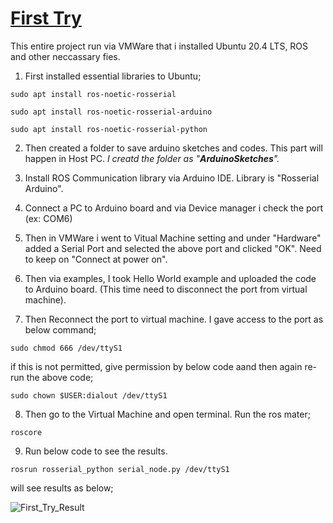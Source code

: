 # <u>First Try</u>

This entire project run via VMWare that i installed Ubuntu 20.4 LTS, ROS and other neccassary fies.

1. First installed essential libraries to Ubuntu;

```sudo apt install ros-noetic-rosserial```

```sudo apt install ros-noetic-rosserial-arduino```

```sudo apt install ros-noetic-rosserial-python```

2. Then created a folder to save arduino sketches and codes. This part will happen in Host PC. _I creatd the folder as "**ArduinoSketches**"._

3. Install ROS Communication library via Arduino IDE. Library is "Rosserial Arduino".

4. Connect a PC to Arduino board and via Device manager i check the port (ex: COM6)

5. Then in VMWare i went to Vitual Machine setting and under "Hardware" added a Serial Port and selected the above port and clicked "OK". Need to keep on "Connect at power on".

6. Then via examples, I took Hello World example and uploaded the code to Arduino board. (This time need to disconnect the port from virtual machine).

7. Then Reconnect the port to virtual machine. I gave access to the port as below command;

```sudo chmod 666 /dev/ttyS1```

if this is not permitted, give permission by below code aand then again re-run the above code;

```sudo chown $USER:dialout /dev/ttyS1```

8. Then go to the Virtual Machine and open terminal. Run the ros mater;

```roscore```

9. Run below code to see the results.

```rosrun rosserial_python serial_node.py /dev/ttyS1```

will see results as below;

![First_Try_Result](img/First_Try.png)